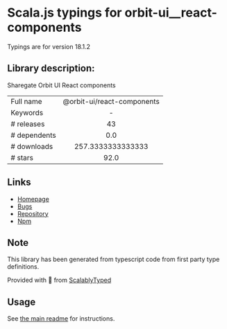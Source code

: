 
# Scala.js typings for orbit-ui__react-components

Typings are for version 18.1.2

## Library description:
Sharegate Orbit UI React components

|                    |                 |
| ------------------ | :-------------: |
| Full name          | @orbit-ui/react-components |
| Keywords           | - |
| # releases         | 43 |
| # dependents       | 0.0 |
| # downloads        | 257.3333333333333 |
| # stars            | 92.0 |

## Links
- [Homepage](https://github.com/gsoft-inc/sg-orbit#readme)
- [Bugs](https://github.com/gsoft-inc/sg-orbit/issues)
- [Repository](https://github.com/gsoft-inc/sg-orbit)
- [Npm](https://www.npmjs.com/package/%40orbit-ui%2Freact-components)
    


## Note
This library has been generated from typescript code from first party type definitions.

Provided with :purple_heart: from [ScalablyTyped](https://github.com/oyvindberg/ScalablyTyped)

## Usage
See [the main readme](../../readme.md) for instructions.


